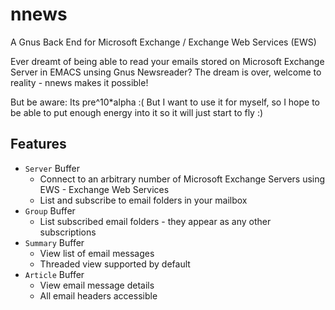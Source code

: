 # nnews
A Gnus Back End for Microsoft Exchange / Exchange Web Services (EWS)

Ever dreamt of being able to read your emails stored on Microsoft Exchange Server in EMACS unsing Gnus Newsreader? The dream is over, welcome to reality - nnews makes it possible!

But be aware: Its pre^10*alpha :( But I want to use it for myself, so I hope to be able to put enough energy into it so it will just start to fly :)

## Features
* `Server` Buffer
  * Connect to an arbitrary number of Microsoft Exchange Servers using EWS - Exchange Web Services
  * List and subscribe to email folders in your mailbox
* `Group` Buffer
  * List subscribed email folders - they appear as any other subscriptions
* `Summary` Buffer
  * View list of email messages
  * Threaded view supported by default
* `Article` Buffer
  * View email message details
  * All email headers accessible

